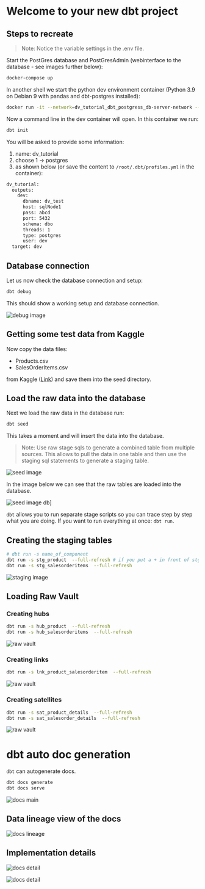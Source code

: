 # Welcome to your new dbt project

## Steps to recreate

>Note: Notice the variable settings in the .env file.

Start the PostGres database and PostGresAdmin (webinterface to the database - see images further below):

```bash
docker-compose up 
```

In another shell we start the python dev environment container (Python 3.9 on Debian 9 with pandas and dbt-postgres installed):

```bash
docker run -it --network=dv_tutorial_dbt_postgress_db-server-network --mount src="$(pwd)",target=/app,type=bind dv_tutorial_dbt_postgress-dbt bash
```

Now a command line in the dev container will open. In this container we run:

```bash
dbt init
```

You will be asked to provide some information:

1. name: dv_tutorial
2. choose 1 -> postgres
3. as shown below (or save the content to `/root/.dbt/profiles.yml` in the container):

```bash
dv_tutorial:
  outputs:
    dev:
      dbname: dv_test
      host: sqlNode1
      pass: abcd
      port: 5432
      schema: dbo
      threads: 1
      type: postgres
      user: dev
  target: dev
```

## Database connection

Let us now check the database connection and setup:

```bash
dbt debug
```

This should show a working setup and database connection.

![debug image](docs/images/debug.png)

## Getting some test data from Kaggle

Now copy the data files:

- Products.csv
- SalesOrderItems.csv

from Kaggle ([Link](https://www.kaggle.com/datasets/yasinnaal/bikes-sales-sample-data/))
and save them into the seed directory.

## Load the raw data into the database

Next we load the raw data in the database run:

```bash
dbt seed
```

This takes a moment and will insert the data into the database.

>Note: Use raw stage sqls to generate a combined table from multiple sources. This allows to pull the
> data in one table and then use the staging sql statements to generate a staging table.

![seed image](docs/images/seed.png)

In the image below we can see that the raw tables are loaded into the database.

![seed image db](docs/images/raw_table.png)]

`dbt` allows you to run separate stage scripts so you can trace step by step what you are doing. If you want to run everything at once: `dbt run`.

## Creating the staging tables

```bash
# dbt run -s name_of_component
dbt run -s stg_product  --full-refresh # if you put a + in front of stg_product it also runs raw sql if you have that
dbt run -s stg_salesorderitems  --full-refresh 
```

![staging image](docs/images/staged_table.png)

## Loading Raw Vault

### Creating hubs

```bash
dbt run -s hub_product  --full-refresh 
dbt run -s hub_salesorderitems  --full-refresh 
```

![raw vault](docs/images/hub_1.png)

### Creating links

```bash
dbt run -s lnk_product_salesorderitem  --full-refresh 
```

![raw vault](docs/images/lnk.png)

### Creating satellites

```bash
dbt run -s sat_product_details  --full-refresh 
dbt run -s sat_salesorder_details  --full-refresh 
```

![raw vault](docs/images/sat.png)

# dbt auto doc generation

`dbt` can autogenerate docs.

```bash
dbt docs generate
dbt docs serve 
```

![docs main](docs/images/docs_main.png)

## Data lineage view of the docs

![docs lineage](docs/images/docs_lineage.png)

## Implementation details 

![docs detail](docs/images/doc_detail.png)

![docs detail](docs/images/doc_detail_compiled.png)
